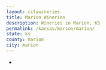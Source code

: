 ```yaml
---
layout: citywineries
title: Marion Wineries
description: Wineries in Marion, KS
permalink: /kansas/marion/marion/
state: ks
county: marion
city: marion
---
```

-
